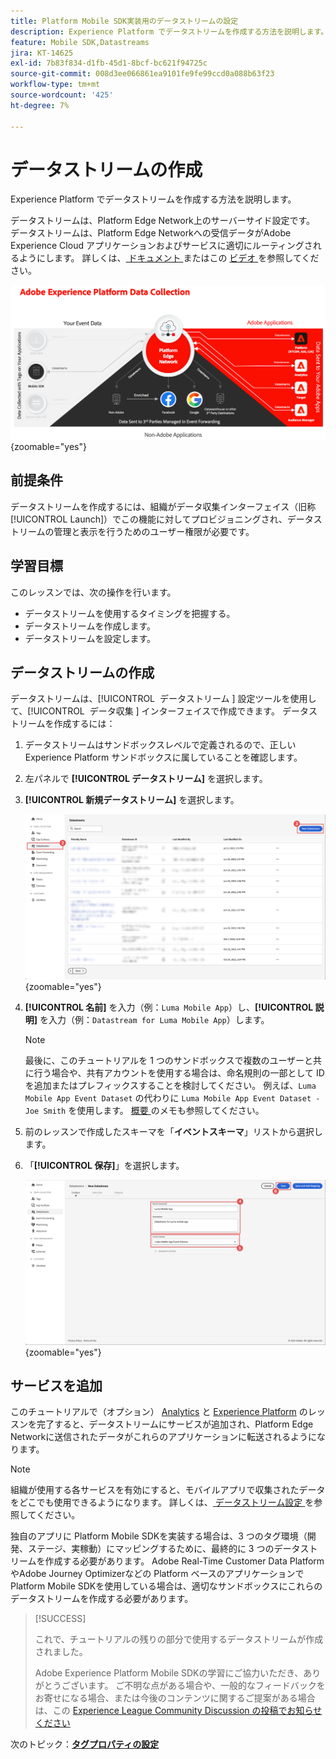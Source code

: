 ```yaml
---
title: Platform Mobile SDK実装用のデータストリームの設定
description: Experience Platform でデータストリームを作成する方法を説明します。
feature: Mobile SDK,Datastreams
jira: KT-14625
exl-id: 7b83f834-d1fb-45d1-8bcf-bc621f94725c
source-git-commit: 008d3ee066861ea9101fe9fe99ccd0a088b63f23
workflow-type: tm+mt
source-wordcount: '425'
ht-degree: 7%

---
```


# データストリームの作成

Experience Platform でデータストリームを作成する方法を説明します。

データストリームは、Platform Edge Network上のサーバーサイド設定です。 データストリームは、Platform Edge Networkへの受信データがAdobe Experience Cloud アプリケーションおよびサービスに適切にルーティングされるようにします。 詳しくは、[ ドキュメント ](https://experienceleague.adobe.com/ja/docs/experience-platform/datastreams/overview) またはこの [ ビデオ ](https://experienceleague.adobe.com/en/docs/platform-learn/data-collection/edge-network/configure-datastreams) を参照してください。

![アーキテクチャ](assets/architecture.png){zoomable="yes"}

## 前提条件

データストリームを作成するには、組織がデータ収集インターフェイス（旧称 [!UICONTROL Launch]）でこの機能に対してプロビジョニングされ、データストリームの管理と表示を行うためのユーザー権限が必要です。

## 学習目標

このレッスンでは、次の操作を行います。

* データストリームを使用するタイミングを把握する。
* データストリームを作成します。
* データストリームを設定します。

## データストリームの作成

データストリームは、[!UICONTROL &#x200B; データストリーム &#x200B;] 設定ツールを使用して、[!UICONTROL &#x200B; データ収集 &#x200B;] インターフェイスで作成できます。 データストリームを作成するには：

1. データストリームはサンドボックスレベルで定義されるので、正しいExperience Platform サンドボックスに属していることを確認します。
1. 左パネルで **[!UICONTROL データストリーム]** を選択します。
1. **[!UICONTROL 新規データストリーム]** を選択します。

   ![ データストリームのホーム ](assets/datastream-new.png){zoomable="yes"}

1. **[!UICONTROL 名前]** を入力（例：`Luma Mobile App`）し、**[!UICONTROL 説明]** を入力（例：`Datastream for Luma Mobile App`）します。

   >[!NOTE]
   >
   >最後に、このチュートリアルを 1 つのサンドボックスで複数のユーザーと共に行う場合や、共有アカウントを使用する場合は、命名規則の一部として ID を追加またはプレフィックスすることを検討してください。 例えば、`Luma Mobile App Event Dataset` の代わりに `Luma Mobile App Event Dataset - Joe Smith` を使用します。 [ 概要 ](overview.md) のメモも参照してください。

1. 前のレッスンで作成したスキーマを「**イベントスキーマ**」リストから選択します。
1. 「**[!UICONTROL 保存]**」を選択します。

   ![ 新しいデータストリーム ](assets/datastream-name.png){zoomable="yes"}


## サービスを追加

このチュートリアルで（オプション） [Analytics](analytics.md) と [Experience Platform](platform.md) のレッスンを完了すると、データストリームにサービスが追加され、Platform Edge Networkに送信されたデータがこれらのアプリケーションに転送されるようになります。

<!--

### Adobe Analytics

1. Select **[!UICONTROL Add Service]**.

1. Add **[!UICONTROL Adobe Analytics]** from the [!UICONTROL Service] list, 

1. Enter the name of the report site that you want to use in **[!UICONTROL Report Suite ID]**.

1. Enable the service by switching **[!UICONTROL Enabled]** on.

1. Select **[!UICONTROL Save]**.

   ![Add Adobe Analytics as datastream service](assets/datastream-service-aa.png){zoomable="yes"}


### Adobe Experience Platform

You might also want to enable the Adobe Experience Platform service. 

>[!IMPORTANT]
>
>You can only enable the Adobe Experience Platform service when having created an event dataset. If you don't already have an event dataset created, follow the instructions [here](platform.md).

1. Click ![Add](https://spectrum.adobe.com/static/icons/workflow_18/Smock_AddCircle_18_N.svg) **[!UICONTROL Add Service]** to add another service.

1. Select **[!UICONTROL Adobe Experience Platform]** from the [!UICONTROL Service] list.

1. Enable the service by switching **[!UICONTROL Enabled]** on.

1. Select the **[!UICONTROL Event Dataset]** that you created as part of the [Create a dataset](platform.md#create-a-dataset) instructions, for example **Luma Mobile App Event Dataset**

1. Select **[!UICONTROL Save]**.

   ![Add Adobe Experience Platform as a datastream service](assets/datastream-service-aep.png){zoomable="yes"}
1. The final configuration should look something like this.
   
   ![datastream settings](assets/datastream-settings.png){zoomable="yes"}

-->


>[!NOTE]
>
>組織が使用する各サービスを有効にすると、モバイルアプリで収集されたデータをどこでも使用できるようになります。 詳しくは、[ データストリーム設定 ](https://experienceleague.adobe.com/ja/docs/experience-platform/datastreams/overview) を参照してください。

独自のアプリに Platform Mobile SDKを実装する場合は、3 つのタグ環境（開発、ステージ、実稼動）にマッピングするために、最終的に 3 つのデータストリームを作成する必要があります。 Adobe Real-Time Customer Data PlatformやAdobe Journey Optimizerなどの Platform ベースのアプリケーションで Platform Mobile SDKを使用している場合は、適切なサンドボックスにこれらのデータストリームを作成する必要があります。

>[!SUCCESS]
>
>これで、チュートリアルの残りの部分で使用するデータストリームが作成されました。
>
>Adobe Experience Platform Mobile SDKの学習にご協力いただき、ありがとうございます。 ご不明な点がある場合や、一般的なフィードバックをお寄せになる場合、または今後のコンテンツに関するご提案がある場合は、この [Experience League Community Discussion の投稿でお知らせください ](https://experienceleaguecommunities.adobe.com/t5/adobe-experience-platform-data/tutorial-discussion-implement-adobe-experience-cloud-in-mobile/td-p/443796)

次のトピック：**[タグプロパティの設定](configure-tags.md)**
